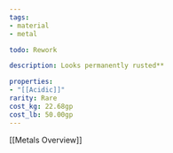```yaml
---
tags:
- material
- metal

todo: Rework

description: Looks permanently rusted**

properties:
- "[[Acidic]]"
rarity: Rare
cost_kg: 22.68gp
cost_lb: 50.00gp
---
```

[[Metals Overview]]